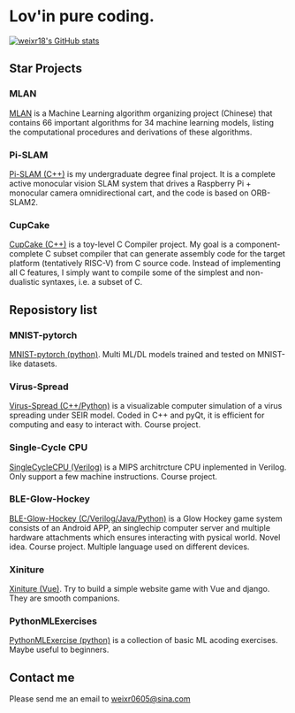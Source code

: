 # Lov'in pure coding.

[![weixr18's GitHub stats](https://github-readme-stats.vercel.app/api?username=weixr18)](https://github.com/anuraghazra/github-readme-stats)

## Star Projects

### MLAN

[MLAN](https://github.com/weixr18/MLAN) is a Machine Learning algorithm organizing project (Chinese) that contains 66 important algorithms for 34 machine learning models, listing the computational procedures and derivations of these algorithms. 

### Pi-SLAM

[Pi-SLAM (C++)](https://github.com/weixr18/Pi-SLAM) is my undergraduate degree final project. It is a complete active monocular vision SLAM system that drives a Raspberry Pi + monocular camera omnidirectional cart, and the code is based on ORB-SLAM2.

### CupCake

[CupCake (C++)](https://github.com/weixr18/CupCake) is a toy-level C Compiler project. My goal is a component-complete C subset compiler that can generate assembly code for the target platform (tentatively RISC-V) from C source code. Instead of implementing all C features, I simply want to compile some of the simplest and non-dualistic syntaxes, i.e. a subset of C.


## Reposistory list

### MNIST-pytorch

[MNIST-pytorch (python)](https://github.com/weixr18/MNIST-pytorch). Multi ML/DL models trained and tested on MNIST-like datasets.

### Virus-Spread

[Virus-Spread (C++/Python)](https://github.com/weixr18/Virus-Spread) is a visualizable computer simulation of a virus spreading under SEIR model. Coded in C++ and pyQt, it is efficient for computing and easy to interact with. Course project.

### Single-Cycle CPU

[SingleCycleCPU (Verilog)](https://github.com/weixr18/SingleCycleCPU) is a MIPS architrcture CPU inplemented in Verilog. Only support a few machine instructions. Course project.

### BLE-Glow-Hockey

[BLE-Glow-Hockey (C/Verilog/Java/Python)](https://github.com/weixr18/BLE-Glow-Hockey) is a Glow Hockey game system consists of an Android APP, an singlechip computer server and multiple hardware attachments which ensures interacting with pysical world. Novel idea. Course project. Multiple language used on different devices.

### Xiniture

[Xiniture (Vue)](https://github.com/weixr18/Xiniture). Try to build a simple website game with Vue and django. They are smooth companions.

### PythonMLExercises

[PythonMLExercise (python)](https://github.com/weixr18/PythonMLExercise) is a collection of basic ML acoding exercises. Maybe useful to beginners.

## Contact me

Please send me an email to weixr0605@sina.com

